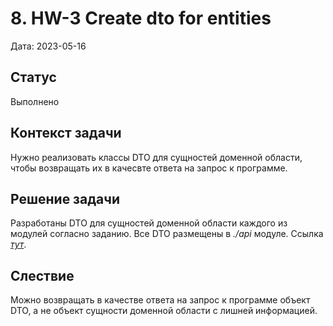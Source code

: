 # 8. HW-3 Create dto for entities

Дата: 2023-05-16

## Статус

Выполнено

## Контекст задачи

Нужно реализовать классы DTO для сущностей доменной области, чтобы возвращать их в качесвте ответа на запрос к программе.

## Решение задачи

Разработаны DTO для сущностей доменной области каждого из модулей согласно заданию. Все DTO размещены в _./api_ модуле.
Ссылка _[тут]()_.

## Слествие

Можно возвращать в качестве ответа на запрос к программе объект DTO, а не объект сущности доменной области с лишней информацией.